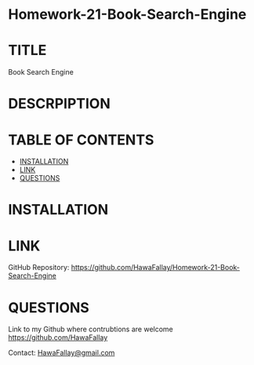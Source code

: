 # Homework-21-Book-Search-Engine
# TITLE

Book Search Engine
# DESCRPIPTION
 
 # TABLE OF CONTENTS

- [INSTALLATION](#installation)
- [LINK](#link)
- [QUESTIONS](#questions)

# INSTALLATION


# LINK

GitHub Repository: https://github.com/HawaFallay/Homework-21-Book-Search-Engine


# QUESTIONS
Link to my Github where contrubtions are welcome
https://github.com/HawaFallay

Contact:
HawaFallay@gmail.com
